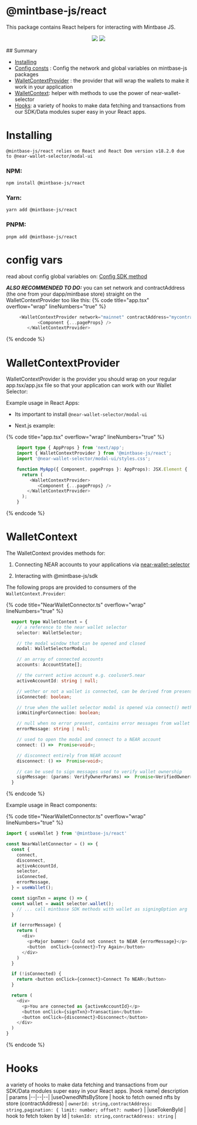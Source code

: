 
# @mintbase-js/react

This package contains React helpers for interacting with Mintbase JS.
<p align="center">
<img src='https://img.shields.io/npm/dw/@mintbase-js/react' />
<img src='https://img.shields.io/bundlephobia/min/@mintbase-js/react'>
</p>
## Summary

- [Installing](#Installing)
- [Config consts](#config) : Config the network and global variables on mintbase-js packages
- [WalletContextProvider](#walletcontextprovider) : the provider that will wrap the wallets to make it work in your application
- [WalletContext](#walletcontext): helper with methods to use the power of near-wallet-selector
- [Hooks](#Hooks): a variety of hooks to make data fetching and transactions from our SDK/Data modules super easy in your React apps.

# Installing

```@mintbase-js/react relies on React and React Dom version v18.2.0 due to @near-wallet-selector/modal-ui```

### NPM:

```
npm install @mintbase-js/react
```
### Yarn:
```
yarn add @mintbase-js/react
```
### PNPM:
```
pnpm add @mintbase-js/react
```
# config vars

read about config global variables on: [Config SDK method](https://docs.mintbase.io/dev/mintbase-sdk-ref/sdk/config)

***ALSO RECOMMENDED TO DO:*** you can set network and contractAddress (the one from your dapp/mintbase store) straight on the WalletContextProvider too like this:
{% code title="app.tsx" overflow="wrap" lineNumbers="true" %}
```typescript
     <WalletContextProvider network="mainnet" contractAddress="mycontract.mintbase1.near">
            <Component {...pageProps} />
        </WalletContextProvider>
```
{% endcode %}


# WalletContextProvider
  WalletContextProvider is the provider you should wrap on your regular app.tsx/app.jsx file so that your application can work with our Wallet Selector:

  Example usage in React Apps:

  - Its important to install ```@near-wallet-selector/modal-ui```

  - Next.js example:

{% code title="app.tsx" overflow="wrap" lineNumbers="true" %}
```typescript
    import type { AppProps } from 'next/app';
    import { WalletContextProvider } from '@mintbase-js/react';
    import '@near-wallet-selector/modal-ui/styles.css';

    function MyApp({ Component, pageProps }: AppProps): JSX.Element {
      return (
         <WalletContextProvider>
            <Component {...pageProps} />
        </WalletContextProvider>
      );
    }
```
{% endcode %}

# WalletContext

The WalletContext provides methods for:

1. Connecting NEAR accounts to your applications via [near-wallet-selector](https://github.com/near/wallet-selector/)

2. Interacting with @mintbase-js/sdk


The following props are provided to consumers of the `WalletContext.Provider`:


{% code title="NearWalletConnector.ts" overflow="wrap" lineNumbers="true" %}
```typescript
  export type WalletContext = {
    // a reference to the near wallet selector
    selector: WalletSelector;

    // the modal window that can be opened and closed
    modal: WalletSelectorModal;

    // an array of connected accounts
    accounts: AccountState[];

    // the current active account e.g. cooluser5.near
    activeAccountId: string | null;

    // wether or not a wallet is connected, can be derived from presense of activeAccountId
    isConnected: boolean;

    // true when the wallet selector modal is opened via connect() method
    isWaitingForConnection: boolean;

    // null when no error present, contains error messages from wallet selector otherwise
    errorMessage: string | null;

    // used to open the modal and connect to a NEAR account
    connect: () =>  Promise<void>;

    // disconnect entirely from NEAR account
    disconnect: () =>  Promise<void>;

    // can be used to sign messages used to verify wallet ownership
    signMessage: (params: VerifyOwnerParams) =>  Promise<VerifiedOwner>;
  }

```
{% endcode %}

Example usage in React components:

{% code title="NearWalletConnector.ts" overflow="wrap" lineNumbers="true" %}
```typescript
import { useWallet } from '@mintbase-js/react'

const NearWalletConnector = () => {
  const {
    connect,
    disconnect,
    activeAccountId,
    selector,
    isConnected,
    errorMessage,
  } = useWallet();

  const signTxn = async () => {
  const wallet = await selector.wallet();
    // ... call mintbase SDK methods with wallet as signingOption arg
  }

  if (errorMessage) {
    return (
      <div>
        <p>Major bummer! Could not connect to NEAR {errorMessage}</p>
        <button  onClick={connect}>Try Again</button>
      </div>
    )
  }

  if (!isConnected) {
    return <button onClick={connect}>Connect To NEAR</button>
  }

  return (
    <div>
      <p>You are connected as {activeAccountId}</p>
      <button onClick={signTxn}>Transaction</button>
      <button onClick={disconnect}>Disconnect</button>
    </div>
  )
}
```
{% endcode %}

# Hooks

 a variety of hooks to make data fetching and transactions from our SDK/Data modules super easy in your React apps.
 |hook name| description  | params
|--|--|--|
|useOwnedNftsByStore  | hook to fetch owned nfts by store (contractAddress)  | `ownerId: string,contractAddress: string,pagination: { limit: number; offset?: number}` |
|useTokenById  | hook to fetch token by Id  | `tokenId: string,contractAddress: string` |